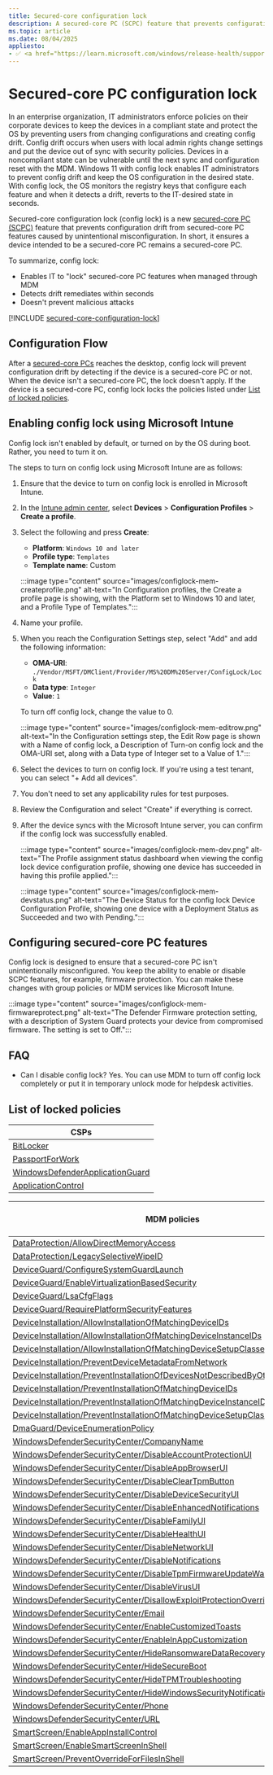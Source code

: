 ```yaml
---
title: Secured-core configuration lock
description: A secured-core PC (SCPC) feature that prevents configuration drift from secured-core PC features caused by unintentional misconfiguration.
ms.topic: article
ms.date: 08/04/2025
appliesto:
- ✅ <a href="https://learn.microsoft.com/windows/release-health/supported-versions-windows-client" target="_blank">Windows 11</a>
---
```


# Secured-core PC configuration lock

In an enterprise organization, IT administrators enforce policies on their corporate devices to keep the devices in a compliant state and protect the OS by preventing users from changing configurations and creating config drift. Config drift occurs when users with local admin rights change settings and put the device out of sync with security policies. Devices in a noncompliant state can be vulnerable until the next sync and configuration reset with the MDM. Windows 11 with config lock enables IT administrators to prevent config drift and keep the OS configuration in the desired state. With config lock, the OS monitors the registry keys that configure each feature and when it detects a drift, reverts to the IT-desired state in seconds.

Secured-core configuration lock (config lock) is a new [secured-core PC (SCPC)](/windows-hardware/design/device-experiences/oem-highly-secure) feature that prevents configuration drift from secured-core PC features caused by unintentional misconfiguration. In short, it ensures a device intended to be a secured-core PC remains a secured-core PC.

To summarize, config lock:

- Enables IT to "lock" secured-core PC features when managed through MDM
- Detects drift remediates within seconds
- Doesn't prevent malicious attacks

[!INCLUDE [secured-core-configuration-lock](../../includes/licensing/secured-core-configuration-lock.md)]

## Configuration Flow

After a [secured-core PCs](/windows-hardware/design/device-experiences/oem-highly-secure) reaches the desktop, config lock will prevent configuration drift by detecting if the device is a secured-core PC or not. When the device isn't a secured-core PC, the lock doesn't apply. If the device is a secured-core PC, config lock locks the policies listed under [List of locked policies](#list-of-locked-policies).

## Enabling config lock using Microsoft Intune

Config lock isn't enabled by default, or turned on by the OS during boot. Rather, you need to turn it on.

The steps to turn on config lock using Microsoft Intune are as follows:

1. Ensure that the device to turn on config lock is enrolled in Microsoft Intune.
1. In the [Intune admin center](https://go.microsoft.com/fwlink/?linkid=2109431), select **Devices** > **Configuration Profiles** > **Create a profile**.
1. Select the following and press **Create**:
    - **Platform**: `Windows 10 and later`
    - **Profile type**: `Templates`
    - **Template name**: Custom

    :::image type="content" source="images/configlock-mem-createprofile.png" alt-text="In Configuration profiles, the Create a profile page is showing, with the Platform set to Windows 10 and later, and a Profile Type of Templates.":::

1. Name your profile.
1. When you reach the Configuration Settings step, select "Add" and add the following information:
    - **OMA-URI**: `./Vendor/MSFT/DMClient/Provider/MS%20DM%20Server/ConfigLock/Lock`
    - **Data type**: `Integer`
    - **Value**: `1`

    To turn off config lock, change the value to 0.

    :::image type="content" source="images/configlock-mem-editrow.png" alt-text="In the Configuration settings step, the Edit Row page is shown with a Name of config lock, a Description of Turn-on config lock and the OMA-URI set, along with a Data type of Integer set to a Value of 1.":::

1. Select the devices to turn on config lock. If you're using a test tenant, you can select "+ Add all devices".
1. You don't need to set any applicability rules for test purposes.
1. Review the Configuration and select "Create" if everything is correct.
1. After the device syncs with the Microsoft Intune server, you can confirm if the config lock was successfully enabled.

    :::image type="content" source="images/configlock-mem-dev.png" alt-text="The Profile assignment status dashboard when viewing the config lock device configuration profile, showing one device has succeeded in having this profile applied.":::

    :::image type="content" source="images/configlock-mem-devstatus.png" alt-text="The Device Status for the config lock Device Configuration Profile, showing one device with a Deployment Status as Succeeded and two with Pending.":::

## Configuring secured-core PC features

Config lock is designed to ensure that a secured-core PC isn't unintentionally misconfigured. You keep the ability to enable or disable SCPC features, for example, firmware protection. You can make these changes with group policies or MDM services like Microsoft Intune.

:::image type="content" source="images/configlock-mem-firmwareprotect.png" alt-text="The Defender Firmware protection setting, with a description of System Guard protects your device from compromised firmware. The setting is set to Off.":::

## FAQ

- Can I disable config lock? Yes. You can use MDM to turn off config lock completely or put it in temporary unlock mode for helpdesk activities.

## List of locked policies

| **CSPs**                                                                      |
|-------------------------------------------------------------------------------|
| [BitLocker](mdm/bitlocker-csp.md)                                             |
| [PassportForWork](mdm/passportforwork-csp.md)                                 |
| [WindowsDefenderApplicationGuard](mdm/windowsdefenderapplicationguard-csp.md) |
| [ApplicationControl](mdm/applicationcontrol-csp.md)                           |

| **MDM policies**                                                                                                            | **Supported by Group Policy** |
|-----------------------------------------------------------------------------------------------------------------------------|-------------------------------|
| [DataProtection/AllowDirectMemoryAccess](mdm/policy-csp-dataprotection.md)                                                  | No                            |
| [DataProtection/LegacySelectiveWipeID](mdm/policy-csp-dataprotection.md)                                                    | No                            |
| [DeviceGuard/ConfigureSystemGuardLaunch](mdm/policy-csp-deviceguard.md)                                                     | Yes                           |
| [DeviceGuard/EnableVirtualizationBasedSecurity](mdm/policy-csp-deviceguard.md)                                              | Yes                           |
| [DeviceGuard/LsaCfgFlags](mdm/policy-csp-deviceguard.md)                                                                    | Yes                           |
| [DeviceGuard/RequirePlatformSecurityFeatures](mdm/policy-csp-deviceguard.md)                                                | Yes                           |
| [DeviceInstallation/AllowInstallationOfMatchingDeviceIDs](mdm/policy-csp-deviceinstallation.md)                             | Yes                           |
| [DeviceInstallation/AllowInstallationOfMatchingDeviceInstanceIDs](mdm/policy-csp-deviceinstallation.md)                     | Yes                           |
| [DeviceInstallation/AllowInstallationOfMatchingDeviceSetupClasses](mdm/policy-csp-deviceinstallation.md)                    | Yes                           |
| [DeviceInstallation/PreventDeviceMetadataFromNetwork](mdm/policy-csp-deviceinstallation.md)                                 | Yes                           |
| [DeviceInstallation/PreventInstallationOfDevicesNotDescribedByOtherPolicySettings](mdm/policy-csp-deviceinstallation.md)    | Yes                           |
| [DeviceInstallation/PreventInstallationOfMatchingDeviceIDs](mdm/policy-csp-deviceinstallation.md)                           | Yes                           |
| [DeviceInstallation/PreventInstallationOfMatchingDeviceInstanceIDs](mdm/policy-csp-deviceinstallation.md)                   | Yes                           |
| [DeviceInstallation/PreventInstallationOfMatchingDeviceSetupClasses](mdm/policy-csp-deviceinstallation.md)                  | Yes                           |
| [DmaGuard/DeviceEnumerationPolicy](mdm/policy-csp-dmaguard.md)                                                              | Yes                           |
| [WindowsDefenderSecurityCenter/CompanyName](mdm/policy-csp-windowsdefendersecuritycenter.md)                                | Yes                           |
| [WindowsDefenderSecurityCenter/DisableAccountProtectionUI](mdm/policy-csp-windowsdefendersecuritycenter.md)                 | Yes                           |
| [WindowsDefenderSecurityCenter/DisableAppBrowserUI](mdm/policy-csp-windowsdefendersecuritycenter.md)                        | Yes                           |
| [WindowsDefenderSecurityCenter/DisableClearTpmButton](mdm/policy-csp-windowsdefendersecuritycenter.md)                      | Yes                           |
| [WindowsDefenderSecurityCenter/DisableDeviceSecurityUI](mdm/policy-csp-windowsdefendersecuritycenter.md)                    | Yes                           |
| [WindowsDefenderSecurityCenter/DisableEnhancedNotifications](mdm/policy-csp-windowsdefendersecuritycenter.md)               | Yes                           |
| [WindowsDefenderSecurityCenter/DisableFamilyUI](mdm/policy-csp-windowsdefendersecuritycenter.md)                            | Yes                           |
| [WindowsDefenderSecurityCenter/DisableHealthUI](mdm/policy-csp-windowsdefendersecuritycenter.md)                            | Yes                           |
| [WindowsDefenderSecurityCenter/DisableNetworkUI](mdm/policy-csp-windowsdefendersecuritycenter.md)                           | Yes                           |
| [WindowsDefenderSecurityCenter/DisableNotifications](mdm/policy-csp-windowsdefendersecuritycenter.md)                       | Yes                           |
| [WindowsDefenderSecurityCenter/DisableTpmFirmwareUpdateWarning](mdm/policy-csp-windowsdefendersecuritycenter.md)            | Yes                           |
| [WindowsDefenderSecurityCenter/DisableVirusUI](mdm/policy-csp-windowsdefendersecuritycenter.md)                             | Yes                           |
| [WindowsDefenderSecurityCenter/DisallowExploitProtectionOverride](mdm/policy-csp-windowsdefendersecuritycenter.md)          | Yes                           |
| [WindowsDefenderSecurityCenter/Email](mdm/policy-csp-windowsdefendersecuritycenter.md)                                      | Yes                           |
| [WindowsDefenderSecurityCenter/EnableCustomizedToasts](mdm/policy-csp-windowsdefendersecuritycenter.md)                     | Yes                           |
| [WindowsDefenderSecurityCenter/EnableInAppCustomization](mdm/policy-csp-windowsdefendersecuritycenter.md)                   | Yes                           |
| [WindowsDefenderSecurityCenter/HideRansomwareDataRecovery](mdm/policy-csp-windowsdefendersecuritycenter.md)                 | Yes                           |
| [WindowsDefenderSecurityCenter/HideSecureBoot](mdm/policy-csp-windowsdefendersecuritycenter.md)                             | Yes                           |
| [WindowsDefenderSecurityCenter/HideTPMTroubleshooting](mdm/policy-csp-windowsdefendersecuritycenter.md)                     | Yes                           |
| [WindowsDefenderSecurityCenter/HideWindowsSecurityNotificationAreaControl](mdm/policy-csp-windowsdefendersecuritycenter.md) | Yes                           |
| [WindowsDefenderSecurityCenter/Phone](mdm/policy-csp-windowsdefendersecuritycenter.md)                                      | Yes                           |
| [WindowsDefenderSecurityCenter/URL](mdm/policy-csp-windowsdefendersecuritycenter.md)                                        | Yes                           |
| [SmartScreen/EnableAppInstallControl](mdm/policy-csp-smartscreen.md)                                                        | Yes                           |
| [SmartScreen/EnableSmartScreenInShell](mdm/policy-csp-smartscreen.md)                                                       | Yes                           |
| [SmartScreen/PreventOverrideForFilesInShell](mdm/policy-csp-smartscreen.md)                                                 | Yes                           |
